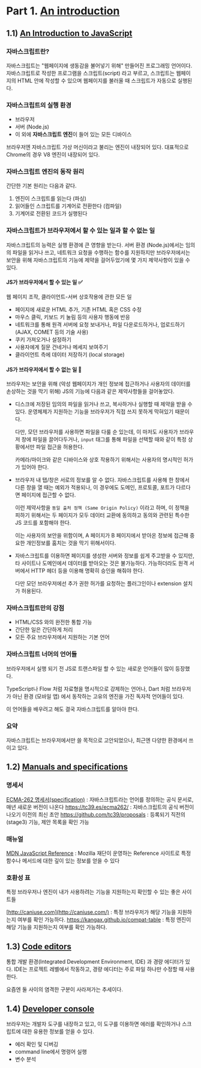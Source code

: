 # Part 1. [An introduction](https://javascript.info/getting-started)

## 1.1) [An Introduction to JavaScript](https://javascript.info/intro)

### 자바스크립트란?

자바스크립트는 "웹페이지에 생동감을 불어넣기 위해" 만들어진 프로그래밍 언어이다.
자바스크립트로 작성한 프로그램을 스크립트(script) 라고 부르고, 스크립트는 웹페이지의 HTML 안에 작성할 수 있으며 웹페이지를 불러올 때 스크립트가 자동으로 실행된다.

### 자바스크립트의 실행 환경

- 브라우저
- 서버 (Node.js)
- 이 외에 **자바스크립트 엔진**이 들어 있는 모든 디바이스

브라우저엔 자바스크립트 가상 머신이라고 불리는 엔진이 내장되어 있다. 대표적으로 Chrome의 경우 V8 엔진이 내장되어 있다.

### 자바스크립트 엔진의 동작 원리

간단한 기본 원리는 다음과 같다.

1) 엔진이 스크립트를 읽는다 (파싱)
2) 읽어들인 스크립트를 기계어로 전환한다 (컴파일)
3) 기계어로 전환된 코드가 실행된다

### 자바스크립트가 브라우저에서 할 수 있는 일과 할 수 없는 일

자바스크립트의 능력은 실행 환경에 큰 영향을 받는다. 서버 환경 (Node.js)에서는 임의의 파일을 읽거나 쓰고, 네트워크 요청을 수행하는 함수를 지원하지만 브라우저에서는 보안을 위해 자바스크립트의 기능에 제약을 걸어두었기에 몇 가지 제약사항이 있을 수 있다.

#### JS가 **브라우저**에서 할 수 있는 일 ✅

웹 페이지 조작, 클라이언트-서버 상호작용에 관한 모든 일

- 페이지에 새로운 HTML 추가, 기존 HTML 혹은 CSS 수정
- 마우스 클릭, 키보드 키 눌림 등의 사용자 행동에 반응
- 네트워크를 통해 원격 서버에 요청 보내거나, 파일 다운로드하거나, 업로드하기 (AJAX, COMET 등의 기술 사용)
- 쿠키 가져오거나 설정하기
- 사용자에게 질문 건네거나 메세지 보여주기
- 클라이언트 측에 데이터 저장하기 (local storage)

#### JS가 **브라우저**에서 할 수 없는 일 🚫

브라우저는 보안을 위해 (악성 웹페이지가 개인 정보에 접근하거나 사용자의 데이터를 손상하는 것을 막기 위해) JS의 기능에 다음과 같은 제약사항들을 걸어놓았다.

- 디스크에 저장된 임의의 파일을 읽거나 쓰고, 복사하거나 실행할 때 제약을 받을 수 있다. 운영체제가 지원하는 기능을 브라우저가 직접 쓰지 못하게 막혀있기 때문이다. 

  다만, 모던 브라우저를 사용하면 파일을 다룰 순 있는데, 이 마저도 사용자가 브라우저 창에 파일을 끌어다두거나, `input` 태그를 통해 파일을 선택할 때와 같이 특정 상황에서만 파일 접근을 허용한다.

  카메라/마이크와 같은 디바이스와 상호 작용하기 위해서는 사용자의 명시적인 허가가 있어야 한다.

- 브라우저 내 탭/창은 서로의 정보를 알 수 없다. 자바스크립트를 사용해 한 창에서 다른 창을 열 때는 예외가 적용되나, 이 경우에도 도메인, 프로토콜, 포트가 다르다면 페이지에 접근할 수 없다.

  이런 제약사항을 `동일 출처 정책 (Same Origin Policy)` 이라고 하며, 이 정책을 피하기 위해서는 두 페이지가 모두 데이터 교환에 동의하고 동의와 관련된 특수한 JS 코드를 포함해야 한다.

  이는 사용자의 보안을 위함이며, A 페이지가 B 페이지에서 받아온 정보에 접근해 중요한 개인정보를 훔치는 것을 막기 위해서이다.

- 자바스크립트를 이용하면 페이지를 생성한 서버와 정보를 쉽게 주고받을 수 있지만, 타 사이트나 도메인에서 데이터를 받아오는 것은 불가능하다. 가능하더라도 원격 서버에서 HTTP 헤더 등을 이용해 명확히 승인을 해줘야 한다.

  다만 모던 브라우저에선 추가 권한 허가를 요청하는 플러그인이나 extension 설치가 허용된다.

### 자바스크립트만의 강점

- HTML/CSS 와의 완전한 통합 가능
- 간단한 일은 간단하게 처리
- 모든 주요 브라우저에서 지원하는 기본 언어

### 자바스크립트 너머의 언어들

브라우저에서 실행 되기 전 JS로 트랜스파일 할 수 있는 새로운 언어들이 많이 등장했다.

TypeScript나 Flow 처럼 자료형을 명시적으로 강제하는 언어나, Dart 처럼 브라우저가 아닌 환경 (모바일 앱) 에서 동작하는 고유의 엔진을 가진 독자적 언어들이 있다.

이 언어들을 배우려고 해도 결국 자바스크립트를 알아야 한다.

### 요약

자바스크립트는 브라우저에서만 쓸 목적으로 고안되었으나, 최근엔 다양한 환경에서 쓰이고 있다. 



## 1.2) [Manuals and specifications](https://javascript.info/manuals-specifications)

### 명세서

[ECMA-262 명세서(specification)](https://www.ecma-international.org/publications/standards/Ecma-262.htm) : 자바스크립트라는 언어를 정의하는 공식 문서로, 매년 새로운 버전이 나온다
https://tc39.es/ecma262/ : 자바스크립트의 공식 버전이 나오기 이전의 최신 초안
https://github.com/tc39/proposals : 등록되기 직전의 (stage3) 기능, 제안 목록을 확인 가능

### 매뉴얼

[MDN JavaScript Reference](https://developer.mozilla.org/en-US/docs/Web/JavaScript/Reference) : Mozilla 재단이 운영하는 Reference 사이트로 특정 함수나 메서드에 대한 깊이 있는 정보를 얻을 수 있다

### 호환성 표

특정 브라우저나 엔진이 내가 사용하려는 기능을 지원하는지 확인할 수 있는 좋은 사이트들

[http://caniuse.com](http://caniuse.com/) : 특정 브라우저가 해당 기능을 지원하는지 여부를 확인 가능하다.
https://kangax.github.io/compat-table : 특정 엔진이 해당 기능을 지원하는지 여부를 확인 가능하다.



## 1.3) [Code editors](https://javascript.info/code-editors)

통합 개발 환경(Integrated Development Environment, IDE) 과 경량 에디터가 있다.
IDE는 프로젝트 레벨에서 작동하고, 경량 에디터는 주로 파일 하나만 수정할 때 사용한다.

요즘엔 둘 사이의 염격한 구분이 사라져가는 추세이다.



## 1.4) [Developer console](https://javascript.info/devtools)

브라우저는 개발자 도구를 내장하고 있고, 이 도구를 이용하면 에러를 확인하거나 스크립트에 대한 유용한 정보를 얻을 수 있다.

- 에러 확인 및 디버깅
- command line에서 명령어 실행
- 변수 분석

